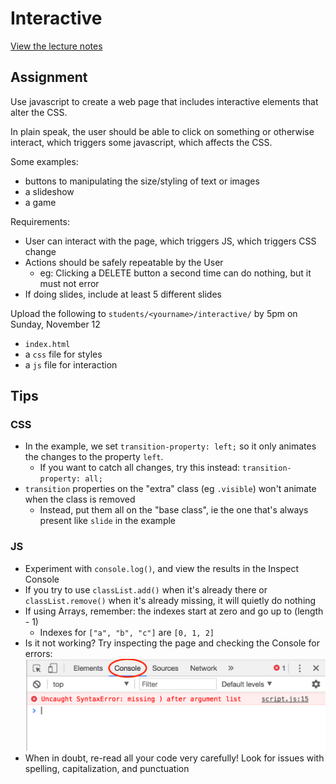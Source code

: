 # Interactive

[View the lecture notes](https://github.com/mpaulweeks/cfc2017/tree/master/lectures/week6)

## Assignment

Use javascript to create a web page that includes interactive elements that alter the CSS.

In plain speak, the user should be able to click on something or otherwise interact, which triggers some javascript, which affects the CSS.

Some examples:
- buttons to manipulating the size/styling of text or images
- a slideshow
- a game

Requirements:
- User can interact with the page, which triggers JS, which triggers CSS change
- Actions should be safely repeatable by the User
  - eg: Clicking a DELETE button a second time can do nothing, but it must not error
- If doing slides, include at least 5 different slides

Upload the following to `students/<yourname>/interactive/` by 5pm on Sunday, November 12
- `index.html`
- a `css` file for styles
- a `js` file for interaction

## Tips

### CSS

- In the example, we set `transition-property: left;` so it only animates the changes to the property `left`.
  - If you want to catch all changes, try this instead: `transition-property: all;`
- `transition` properties on the "extra" class (eg `.visible`) won't animate when the class is removed
  - Instead, put them all on the "base class", ie the one that's always present like `slide` in the example

### JS

- Experiment with `console.log()`, and view the results in the Inspect Console
- If you try to use `classList.add()` when it's already there or `classList.remove()` when it's already missing, it will quietly do nothing
- If using Arrays, remember: the indexes start at zero and go up to (length - 1)
  - Indexes for `["a", "b", "c"]` are `[0, 1, 2]`
- Is it not working? Try inspecting the page and checking the Console for errors:
![](../canvas/console.png)
- When in doubt, re-read all your code very carefully! Look for issues with spelling, capitalization, and punctuation

